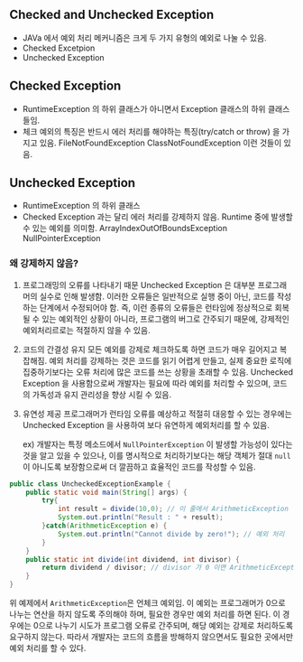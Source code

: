
## Checked and Unchecked Exception

* JAVa 에서 예외 처리 메커니즘은 크게 두 가지 유형의 예외로 나눌 수 있음.
* Checked Excetpion
* Unchecked Exception



## Checked Exception

* RuntimeException 의 하위 클래스가 아니면서 Exception 클래스의 하위 클래스들임.
* 체크 예외의 특징은 반드시 에러 처리를 해야하는 특징(try/catch or throw) 을 가지고 있음.
	FileNotFoundException
	ClassNotFoundException
	이런 것들이 있음.


## Unchecked Exception

* RuntimeException 의 하위 클래스
* Checked Exception 과는 달리 에러 처리를 강제하지 않음. Runtime 중에 발생할 수 있는 예외를 의미함.
	ArrayIndexOutOfBoundsException
	NullPointerException

### 왜 강제하지 않음?

1. 프로그래밍의 오류를 나타내기 때문
	Unchecked Exception 은 대부분 프로그래머의 실수로 인해 발생함.
	이러한 오류들은 일반적으로 실행 중이 아닌, 코드를 작성하는 단계에서 수정되어야 함.
	즉, 이런 종류의 오류들은 런타임에 정상적으로 회복될 수 있는 예외적인 상황이 아니라, 프로그램의 버그로 간주되기 때문에, 강제적인 예외처리르로는 적절하지 않을 수 있음.

2. 코드의 간결성 유지
	모든 예외를 강제로 체크하도록 하면 코드가 매우 길어지고 복잡해짐.
	예외 처리를 강제하는 것은 코드를 읽기 어렵게 만들고, 실제 중요한 로직에 집중하기보다는 오류 처리에 많은 코드를 쓰는 상황을 초래할 수 있음.
	Unchecked Exception 을 사용함으로써 개발자는 필요에 따라 예외를 처리할 수 있으며, 코드의 가독성과 유지 관리성을 향상 시킬 수 있음.

3. 유연성 제공
	프로그래머가 런타임 오류를 예상하고 적절히 대응할 수 있는 경우에는 Unchecked Exception 을 사용하여 보다 유연하게 예외처리를 할 수 있음.
	
	ex) 개발자는 특정 메소드에서 `NullPointerException` 이 발생할 가능성이 있다는 것을 알고 있을 수 있으나, 이를 명시적으로 처리하기보다는 해당 객체가 절대 `null` 이 아니도록 보장함으로써 더 깔끔하고 효율적인 코드를 작성할 수 있음.

```java
public class UncheckedExceptionExample {
	public static void main(String[] args) {
		try{
			int result = divide(10,0); // 이 줄에서 ArithmeticException 발생
			System.out.println("Result : " + result);
		}catch(ArithmeticException e) {
			System.out.println("Cannot divide by zero!"); // 예외 처리
		}
	}
	public static int divide(int dividend, int divisor) {
		return dividend / divisor; // divisor 가 0 이면 ArithmeticException 발생
	}
}
```

위 예제에서 `ArithmeticException`은 언체크 예외임. 
이 예외는 프로그래머가 0으로 나누는 연산을 하지 않도록 주의해야 하며, 필요한 경우만 예외 처리를 하면 된다. 
이 경우에는 0으로 나누기 시도가 프로그램 오류로 간주되며, 해당 예외는 강제로 처리하도록 요구하지 않는다. 
따라서 개발자는 코드의 흐름을 방해하지 않으면서도 필요한 곳에서만 예외 처리를 할 수 있다.